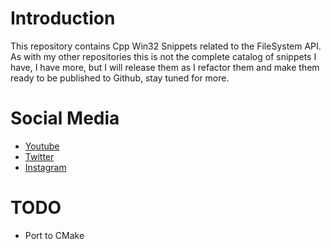 # Introduction
This repository contains Cpp Win32 Snippets related to the FileSystem API.
As with my other repositories this is not the complete catalog of snippets I have, I have more, but
I will release them as I refactor them and make them ready to be published to Github, stay tuned for more.


# Social Media
- [Youtube](https://youtube.com/Melardev)
- [Twitter](https://twitter.com/@melardev)
- [Instagram](https://instagram.com/melar_dev)

# TODO
- Port to CMake